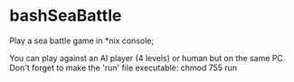 # bashSeaBattle
Play a sea battle game in *nix console;

You can play against an AI player (4 levels) or human but on the same PC.
Don't forget to make the 'run' file executable: chmod 755 run

